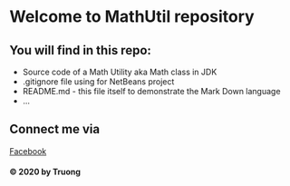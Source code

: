 # Welcome to MathUtil repository

## You will find in this repo:
* Source code of a Math Utility aka Math class in JDK
* .gitignore file using for NetBeans project
* README.md - this file itself to demonstrate the Mark Down language
* ...

## Connect me via
[Facebook](https://facebook.com/Truong.3423)

#### © 2020 by Truong